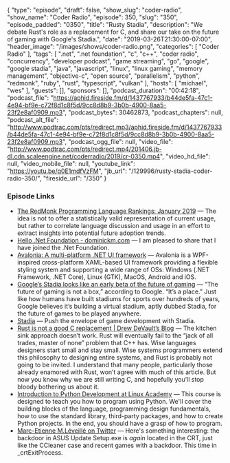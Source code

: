 {
  "type": "episode",
  "draft": false,
  "show_slug": "coder-radio",
  "show_name": "Coder Radio",
  "episode": 350,
  "slug": "350",
  "episode_padded": "0350",
  "title": "Rusty Stadia",
  "description": "We debate Rust's role as a replacement for C, and share our take on the future of gaming with Google's Stadia.",
  "date": "2019-03-26T21:30:00-07:00",
  "header_image": "/images/shows/coder-radio.png",
  "categories": [
    "Coder Radio"
  ],
  "tags": [
    ".net",
    ".net foundation",
    "c",
    "c++",
    "coder radio",
    "concurrency",
    "developer podcast",
    "game streaming",
    "go",
    "google",
    "google stadia",
    "java",
    "javascript",
    "linux",
    "linux gaming",
    "memory management",
    "objective-c",
    "open source",
    "parallelism",
    "python",
    "redmonk",
    "ruby",
    "rust",
    "typescript",
    "vulkan"
  ],
  "hosts": [
    "michael",
    "wes"
  ],
  "guests": [],
  "sponsors": [],
  "podcast_duration": "00:42:18",
  "podcast_file": "https://aphid.fireside.fm/d/1437767933/b44de5fa-47c1-4e94-bf9e-c72f8d1c8f5d/9cc8d8b9-3b0b-4900-8aa5-23f2e8af0909.mp3",
  "podcast_bytes": 30462873,
  "podcast_chapters": null,
  "podcast_alt_file": "http://www.podtrac.com/pts/redirect.mp3/aphid.fireside.fm/d/1437767933/b44de5fa-47c1-4e94-bf9e-c72f8d1c8f5d/9cc8d8b9-3b0b-4900-8aa5-23f2e8af0909.mp3",
  "podcast_ogg_file": null,
  "video_file": "http://www.podtrac.com/pts/redirect.mp4/201406.jb-dl.cdn.scaleengine.net/coderradio/2019/cr-0350.mp4",
  "video_hd_file": null,
  "video_mobile_file": null,
  "youtube_link": "https://youtu.be/q0E1mdfVzFM",
  "jb_url": "/129996/rusty-stadia-coder-radio-350/",
  "fireside_url": "/350"
}


### Episode Links

  * [The RedMonk Programming Language Rankings: January 2019](https://redmonk.com/sogrady/2019/03/20/language-rankings-1-19/ "The RedMonk Programming Language Rankings: January 2019") — The idea is not to offer a statistically valid representation of current usage, but rather to correlate language discussion and usage in an effort to extract insights into potential future adoption trends. 
  * [Hello .Net Foundation - dominickm.com](http://dominickm.com/hello-net-foundation/ "Hello .Net Foundation - dominickm.com") — I am pleased to share that I have joined the .Net Foundation. 
  * [Avalonia: A multi-platform .NET UI framework](https://github.com/AvaloniaUI/Avalonia "Avalonia: A multi-platform .NET UI framework") — Avalonia is a WPF-inspired cross-platform XAML-based UI framework providing a flexible styling system and supporting a wide range of OSs: Windows (.NET Framework, .NET Core), Linux (GTK), MacOS, Android and iOS. 
  * [Google’s Stadia looks like an early beta of the future of gaming](https://www.theverge.com/2019/3/20/18273977/google-stadia-cloud-game-streaming-service-report "Google’s Stadia looks like an early beta of the future of gaming") — “The future of gaming is not a box,” according to Google. “It’s a place.” Just like how humans have built stadiums for sports over hundreds of years, Google believes it’s building a virtual stadium, aptly dubbed Stadia, for the future of games to be played anywhere. 
  * [Stadia](https://stadia.dev/ "Stadia") — Push the envelope of game development with Stadia.
  * [Rust is not a good C replacement | Drew DeVault’s Blog](https://drewdevault.com/2019/03/25/Rust-is-not-a-good-C-replacement.html "Rust is not a good C replacement | Drew DeVault’s Blog") — The kitchen sink approach doesn’t work. Rust will eventually fail to the “jack of all trades, master of none” problem that C++ has. Wise languages designers start small and stay small. Wise systems programmers extend this philosophy to designing entire systems, and Rust is probably not going to be invited. I understand that many people, particularly those already enamored with Rust, won’t agree with much of this article. But now you know why we are still writing C, and hopefully you’ll stop bloody bothering us about it.
  * [Introduction to Python Development at Linux Academy](https://linuxacademy.com/devops/training/course/name/intro-to-python-development?utm_source=social&utm_medium=twitter&utm_campaign=2019_aprilcourselaunch "Introduction to Python Development at Linux Academy") — This course is designed to teach you how to program using Python. We'll cover the building blocks of the language, programming design fundamentals, how to use the standard library, third-party packages, and how to create Python projects. In the end, you should have a grasp of how to program.
  * [Marc-Etienne M.Léveillé on Twitter](https://twitter.com/marc_etienne_/status/1110202451842478087 "Marc-Etienne M.Léveillé on Twitter") — Here's something interesting: the backdoor in ASUS Update Setup.exe is _again_ located in the CRT, just like the CCleaner case and recent games with a backdoor. This time in _crtExitProcess.



